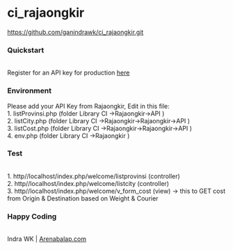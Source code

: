# ci_rajaongkir
https://github.com/ganindrawk/ci_rajaongkir.git

<h3>Quickstart</h3><br/>
Register for an API key for production <a href="https://rajaongkir.com" target="_blank">here</a> </br>
<h3>Environment</h3>
Please add your API Key from Rajaongkir, Edit in this file: <br/>
1. listProvinsi.php (folder Library CI ->Rajaongkir->API )<br/>
2. listCity.php (folder Library CI ->Rajaongkir->Rajaongkir->API )<br/>
3. listCost.php (folder Library CI ->Rajaongkir->Rajaongkir->API )<br/>
4. env.php (folder Library CI ->Rajaongkir )<br/>

<h3>Test</h3> <br/>
1. http//localhost/index.php/welcome/listprovinsi (controller) <br/>
2. http//localhost/index.php/welcome/listcity (controller) <br/>
3. http//localhost/index.php/welcome/v_form_cost (view) -> this to GET cost from Origin & Destination based on Weight & Courier <br/>

<h3>Happy Coding</h3>

</br>
Indra WK | <a href="https://arenabalap.com">Arenabalap.com</a>
